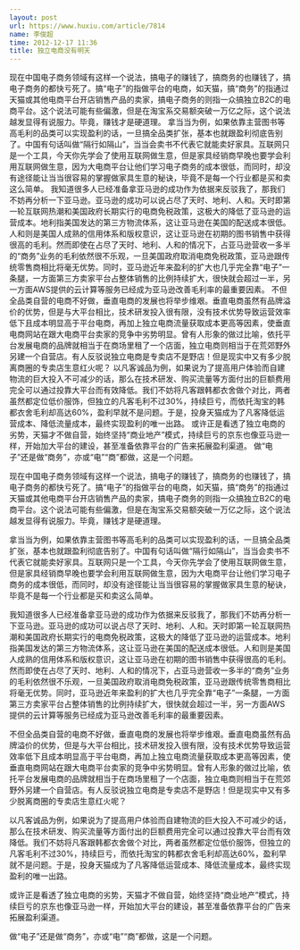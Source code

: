 ```yaml
---
layout: post
url: https://www.huxiu.com/article/7814
name: 李俊超
time: 2012-12-17 11:36
title: 独立电商没有明天
---
```

现在中国电子商务领域有这样一个说法，搞电子的赚钱了，搞商务的也赚钱了，搞电子商务的都快亏死了。搞“电子”的指做平台的电商，如天猫，搞“商务”的指通过天猫或其他电商平台开店销售产品的卖家，搞电子商务的则指一众搞独立B2C的电商平台。这个说法可能有些偏激，但是在淘宝系交易额突破一万亿之际，这个说法越发显得有说服力。毕竟，赚钱才是硬道理。 拿当当为例，如果依靠主营图书等高毛利的品类可以实现盈利的话，一旦搞全品类扩张，基本也就跟盈利彻底告别了。中国有句话叫做“隔行如隔山”，当当会卖书不代表它就能卖好家具。互联网只是一个工具，今天你先学会了使用互联网做生意，但是家具经销商早晚也要学会利用互联网做生意，因为大电商平台让他们学习电子商务的成本很低，而同时，却没有途径能让当当很容易的掌握做家具生意的秘诀，毕竟不是每一个行业都是买和卖这么简单。 我知道很多人已经准备拿亚马逊的成功作为依据来反驳我了，那我们不妨再分析一下亚马逊。亚马逊的成功可以说占尽了天时、地利、人和。天时即第一轮互联网热潮和美国政府长期实行的电商免税政策，这极大的降低了亚马逊的运营成本。地利指美国发达的第三方物流体系，这让亚马逊在美国的配送成本很低。人和则是美国人成熟的信用体系和版权意识，这让亚马逊在初期的图书销售中获得很高的毛利。然而即使在占尽了天时、地利、人和的情况下，占亚马逊营收一多半的“商务”业务的毛利依然很不乐观，一旦美国政府取消电商免税政策，亚马逊跟传统零售商相比将毫无优势。同时，亚马逊近年来盈利的扩大也几乎完全靠“电子”一条腿，一方面第三方卖家平台占整体销售的比例持续扩大，很快就会超过一半，另一方面AWS提供的云计算等服务已经成为亚马逊改善毛利率的最重要因素。 不但全品类自营的电商不好做，垂直电商的发展也将举步维艰。垂直电商虽然有品牌溢价的优势，但是与大平台相比，技术研发投入很有限，没有技术优势导致运营效率低下且成本明显高于平台电商，再加上独立电商流量获取成本更高等因素，使垂直电商网站在跟大电商平台卖家的竞争中劣势明显。曾有人形象的做过比喻，依托平台发展电商的品牌就相当于在商场里租了一个店面，独立电商则相当于在荒郊野外另建一个自营店。有人反驳说独立电商是专卖店不是野店！但是现实中又有多少脱离商圈的专卖店生意红火呢？ 以凡客诚品为例，如果说为了提高用户体验而自建物流的巨大投入不可减少的话，那么在技术研发、购买流量等方面付出的巨额费用完全可以通过投靠大平台而有效降低。我们不妨将凡客跟韩都衣舍做个对比，两者虽然都定位低价服饰，但独立的凡客毛利不过30%，持续巨亏，而依托淘宝的韩都衣舍毛利却高达60%，盈利早就不是问题。于是，投身天猫成为了凡客降低运营成本、降低流量成本，最终实现盈利的唯一出路。 或许正是看透了独立电商的劣势，天猫才不做自营，始终坚持“商业地产”模式，持续巨亏的京东也像亚马逊一样，开始加大平台的建设，甚至准备依靠平台的广告来拓展盈利渠道。 做“电子”还是做“商务”，亦或“电”“商”都做，这是一个问题。

现在中国电子商务领域有这样一个说法，搞电子的赚钱了，搞商务的也赚钱了，搞电子商务的都快亏死了。搞“电子”的指做平台的电商，如天猫，搞“商务”的指通过天猫或其他电商平台开店销售产品的卖家，搞电子商务的则指一众搞独立B2C的电商平台。这个说法可能有些偏激，但是在淘宝系交易额突破一万亿之际，这个说法越发显得有说服力。毕竟，赚钱才是硬道理。

拿当当为例，如果依靠主营图书等高毛利的品类可以实现盈利的话，一旦搞全品类扩张，基本也就跟盈利彻底告别了。中国有句话叫做“隔行如隔山”，当当会卖书不代表它就能卖好家具。互联网只是一个工具，今天你先学会了使用互联网做生意，但是家具经销商早晚也要学会利用互联网做生意，因为大电商平台让他们学习电子商务的成本很低，而同时，却没有途径能让当当很容易的掌握做家具生意的秘诀，毕竟不是每一个行业都是买和卖这么简单。

我知道很多人已经准备拿亚马逊的成功作为依据来反驳我了，那我们不妨再分析一下亚马逊。亚马逊的成功可以说占尽了天时、地利、人和。天时即第一轮互联网热潮和美国政府长期实行的电商免税政策，这极大的降低了亚马逊的运营成本。地利指美国发达的第三方物流体系，这让亚马逊在美国的配送成本很低。人和则是美国人成熟的信用体系和版权意识，这让亚马逊在初期的图书销售中获得很高的毛利。然而即使在占尽了天时、地利、人和的情况下，占亚马逊营收一多半的“商务”业务的毛利依然很不乐观，一旦美国政府取消电商免税政策，亚马逊跟传统零售商相比将毫无优势。同时，亚马逊近年来盈利的扩大也几乎完全靠“电子”一条腿，一方面第三方卖家平台占整体销售的比例持续扩大，很快就会超过一半，另一方面AWS提供的云计算等服务已经成为亚马逊改善毛利率的最重要因素。

不但全品类自营的电商不好做，垂直电商的发展也将举步维艰。垂直电商虽然有品牌溢价的优势，但是与大平台相比，技术研发投入很有限，没有技术优势导致运营效率低下且成本明显高于平台电商，再加上独立电商流量获取成本更高等因素，使垂直电商网站在跟大电商平台卖家的竞争中劣势明显。曾有人形象的做过比喻，依托平台发展电商的品牌就相当于在商场里租了一个店面，独立电商则相当于在荒郊野外另建一个自营店。有人反驳说独立电商是专卖店不是野店！但是现实中又有多少脱离商圈的专卖店生意红火呢？

以凡客诚品为例，如果说为了提高用户体验而自建物流的巨大投入不可减少的话，那么在技术研发、购买流量等方面付出的巨额费用完全可以通过投靠大平台而有效降低。我们不妨将凡客跟韩都衣舍做个对比，两者虽然都定位低价服饰，但独立的凡客毛利不过30%，持续巨亏，而依托淘宝的韩都衣舍毛利却高达60%，盈利早就不是问题。于是，投身天猫成为了凡客降低运营成本、降低流量成本，最终实现盈利的唯一出路。

或许正是看透了独立电商的劣势，天猫才不做自营，始终坚持“商业地产”模式，持续巨亏的京东也像亚马逊一样，开始加大平台的建设，甚至准备依靠平台的广告来拓展盈利渠道。

做“电子”还是做“商务”，亦或“电”“商”都做，这是一个问题。

